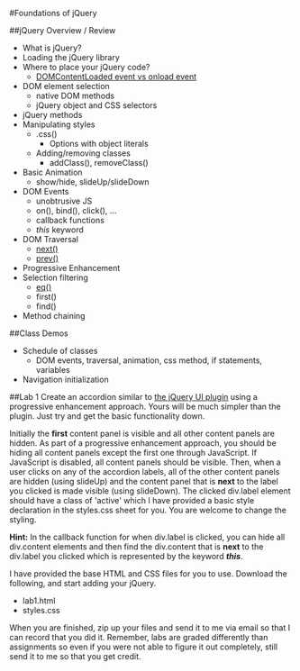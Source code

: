 #Foundations of jQuery

##jQuery Overview / Review
* What is jQuery?
* Loading the jQuery library
* Where to place your jQuery code?
	* [DOMContentLoaded event vs onload event](https://developer.mozilla.org/en/DOM/DOM_event_reference/DOMContentLoaded)
* DOM element selection
	* native DOM methods 	
	* jQuery object and CSS selectors
* jQuery methods
* Manipulating styles
	* .css()
		* Options with object literals
	* Adding/removing classes
		* addClass(), removeClass()
* Basic Animation
	* show/hide, slideUp/slideDown
* DOM Events
	* unobtrusive JS
	* on(), bind(), click(), ...
	* callback functions
	* _this_ keyword 
* DOM Traversal
	* [next()](http://api.jquery.com/next/)
	* [prev()](http://api.jquery.com/prev/)
* Progressive Enhancement
* Selection filtering
	* [eq()](http://api.jquery.com/eq/)
	* first()
	* find()
* Method chaining

##Class Demos
* Schedule of classes
	* DOM events, traversal, animation, css method, if statements, variables
* Navigation initialization

##Lab 1
Create an accordion similar to [the jQuery UI plugin](http://jqueryui.com/demos/accordion/ "accordion example") using a progressive enhancement approach. Yours will be much simpler than the plugin. Just try and get the basic functionality down. 

Initially the __first__ content panel is visible and all other content panels are hidden. As part of a progressive enhancement approach, you should be hiding all content panels except the first one through JavaScript. If JavaScript is disabled, all content panels should be visible. Then, when a user clicks on any of the accordion labels, all of the other content panels are hidden (using slideUp) and the content panel that is __next__ to the label you clicked is made visible (using slideDown). The clicked div.label element should have a class of 'active' which I have provided a basic style declaration in the styles.css sheet for you. You are welcome to change the styling.

__Hint:__ In the callback function for when div.label is clicked, you can hide all div.content elements and then find the div.content that is __next__ to the div.label you clicked which is represented by the keyword *__this__*.

I have provided the base HTML and CSS files for you to use. Download the following, and start adding your jQuery.

* lab1.html
* styles.css

When you are finished, zip up your files and send it to me via email so that I can record that you did it. Remember, labs are graded differently than assignments so even if you were not able to figure it out completely, still send it to me so that you get credit.